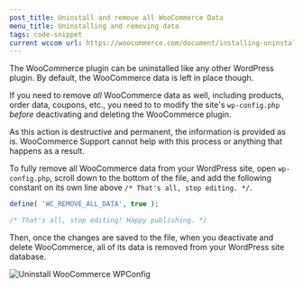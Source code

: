 ```yaml
---
post_title: Uninstall and remove all WooCommerce Data
menu_title: Uninstalling and removing data
tags: code-snippet
current wccom url: https://woocommerce.com/document/installing-uninstalling-woocommerce/#uninstalling-woocommerce
---
```


The WooCommerce plugin can be uninstalled like any other WordPress plugin. By default, the WooCommerce data is left in place though. 

If you need to remove *all* WooCommerce data as well, including products, order data, coupons, etc., you need to to modify the site's `wp-config.php` *before* deactivating and deleting the WooCommerce plugin.

As this action is destructive and permanent, the information is provided as is. WooCommerce Support cannot help with this process or anything that happens as a result. 

To fully remove all WooCommerce data from your WordPress site, open `wp-config.php`, scroll down to the bottom of the file, and add the following constant on its own line above `/* That's all, stop editing. */`.

```php
define( 'WC_REMOVE_ALL_DATA', true );

/* That's all, stop editing! Happy publishing. */ 
```

Then, once the changes are saved to the file, when you deactivate and delete WooCommerce, all of its data is removed from your WordPress site database.

![Uninstall WooCommerce WPConfig](https://woocommerce.com/wp-content/uploads/2020/03/uninstall_wocommerce_plugin_wpconfig.png)
